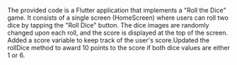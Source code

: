 The provided code is a Flutter application that implements a "Roll the Dice" game. It consists of a single screen (HomeScreen) where users can roll two dice by tapping the "Roll Dice" button. The dice images are randomly changed upon each roll, and the score is displayed at the top of the screen.
Added a score variable to keep track of the user's score.Updated the rollDice method to award 10 points to the score if both dice values are either 1 or 6.
